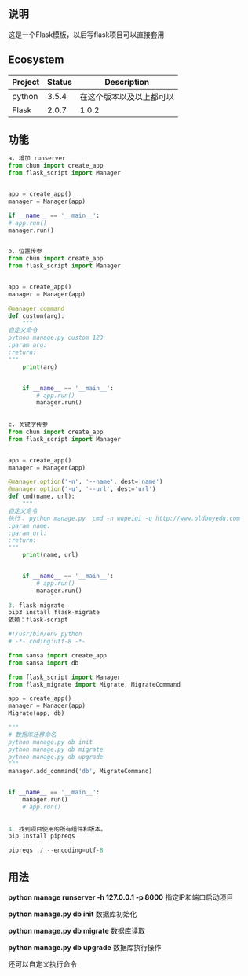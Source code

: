 ## 说明
这是一个Flask模板，以后写flask项目可以直接套用

## Ecosystem

| Project | Status | Description |
|---------|--------|-------------|
| python          | 3.5.4 | 在这个版本以及以上都可以 |
| Flask    | 2.0.7 | 1.0.2 |

## 功能

```python
a. 增加 runserver
from chun import create_app
from flask_script import Manager


app = create_app()
manager = Manager(app)

if __name__ == '__main__':
# app.run()
manager.run()


b. 位置传参
from chun import create_app
from flask_script import Manager


app = create_app()
manager = Manager(app)

@manager.command
def custom(arg):
    """
自定义命令
python manage.py custom 123
:param arg:
:return:
"""
    print(arg)


    if __name__ == '__main__':
        # app.run()
        manager.run()
        
        
c. 关键字传参
from chun import create_app
from flask_script import Manager


app = create_app()
manager = Manager(app)

@manager.option('-n', '--name', dest='name')
@manager.option('-u', '--url', dest='url')
def cmd(name, url):
    """
自定义命令
执行： python manage.py  cmd -n wupeiqi -u http://www.oldboyedu.com
:param name:
:param url:
:return:
"""
    print(name, url)


    if __name__ == '__main__':
        # app.run()
        manager.run()
        
3. flask-migrate 
pip3 install flask-migrate 
依赖：flask-script 

#!/usr/bin/env python
# -*- coding:utf-8 -*-

from sansa import create_app
from sansa import db

from flask_script import Manager
from flask_migrate import Migrate, MigrateCommand

app = create_app()
manager = Manager(app)
Migrate(app, db)

"""
# 数据库迁移命名
python manage.py db init
python manage.py db migrate
python manage.py db upgrade
"""
manager.add_command('db', MigrateCommand)


if __name__ == '__main__':
    manager.run()
    # app.run()
    
    
4. 找到项目使用的所有组件和版本。
pip install pipreqs

pipreqs ./ --encoding=utf-8 
```

## 用法

**python manage runserver -h 127.0.0.1 -p 8000**		指定IP和端口启动项目

**python manage.py db init**		数据库初始化

**python manage.py db migrate**	数据库读取

**python manage.py db upgrade**	数据库执行操作

还可以自定义执行命令